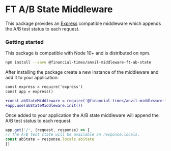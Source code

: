 # FT A/B State Middleware

This package provides an [Express] compatible middleware which appends the A/B test status to each request.

[Express]: https://expressjs.com/


### Getting started

This package is compatible with Node 10+ and is distributed on npm.

```sh
npm install --save @financial-times/anvil-middleware-ft-ab-state
```

After installing the package create a new instance of the middleware and add it to your application:

```diff
const express = require('express')
const app = express()

+const abStateMiddleware = require('@financial-times/anvil-middleware-ft-ab-test')
+app.use(abStateMiddleware.init())
```

Once added to your application the A/B state middleware will append the A/B test status to each request.

```js
app.get('/', (request, response) => {
// The A/B test state will be available on response.locals.
const abState = response.locals.abState
})
```
